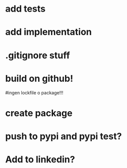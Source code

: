# add tests

# add implementation

# .gitignore stuff

# build on github!

#ingen lockfile o package!!!


# create package

# push to pypi and pypi test?

# Add to linkedin?